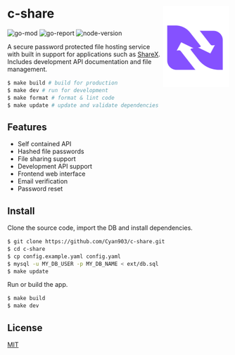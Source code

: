 # c-share <img src="/web/public/assets/landing.png" align="right" width="150" />

![go-mod](https://img.shields.io/github/go-mod/go-version/cyan903/c-share?style=flat) ![go-report](https://goreportcard.com/badge/github.com/cyan903/c-share?style=flat) ![node-version](https://img.shields.io/node/v-lts/vite?style=flat)

A secure password protected file hosting service with built in support for applications such as [ShareX](https://getsharex.com/). Includes development API documentation and file management.

```sh
$ make build # build for production
$ make dev # run for development
$ make format # format & lint code
$ make update # update and validate dependencies
```

## Features

- Self contained API
- Hashed file passwords
- File sharing support
- Development API support
- Frontend web interface
- Email verification
- Password reset

## Install

Clone the source code, import the DB and install dependencies.

```sh
$ git clone https://github.com/Cyan903/c-share.git
$ cd c-share
$ cp config.example.yaml config.yaml
$ mysql -u MY_DB_USER -p MY_DB_NAME < ext/db.sql
$ make update
```

Run or build the app.

```sh
$ make build
$ make dev
```

## License

[MIT](LICENSE)
